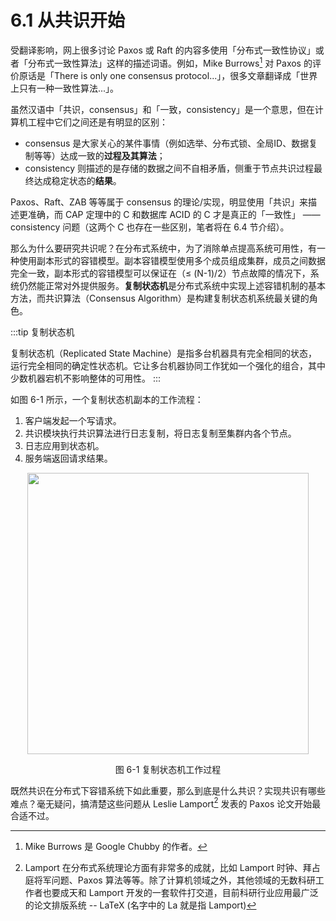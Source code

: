 # 6.1 从共识开始

受翻译影响，网上很多讨论 Paxos 或 Raft 的内容多使用「分布式一致性协议」或者「分布式一致性算法」这样的描述词语。例如，Mike Burrows[^1] 对 Paxos 的评价原话是「There is only one consensus protocol...」，很多文章翻译成「世界上只有一种一致性算法...」。

虽然汉语中「共识，consensus」和「一致，consistency」是一个意思，但在计算机工程中它们之间还是有明显的区别：
- consensus 是大家关心的某件事情（例如选举、分布式锁、全局ID、数据复制等等）达成一致的**过程及其算法**；
- consistency 则描述的是存储的数据之间不自相矛盾，侧重于节点共识过程最终达成稳定状态的**结果**。

Paxos、Raft、ZAB 等等属于 consensus 的理论/实现，明显使用「共识」来描述更准确，而 CAP 定理中的 C 和数据库 ACID 的 C 才是真正的「一致性」 —— consistency 问题（这两个 C 也存在一些区别，笔者将在 6.4 节介绍）。

那么为什么要研究共识呢？在分布式系统中，为了消除单点提高系统可用性，有一种使用副本形式的容错模型。副本容错模型使用多个成员组成集群，成员之间数据完全一致，副本形式的容错模型可以保证在（≤ (N-1)/2）节点故障的情况下，系统仍然能正常对外提供服务。**复制状态机**是分布式系统中实现上述容错机制的基本方法，而共识算法（Consensus Algorithm）是构建复制状态机系统最关键的角色。

:::tip 复制状态机

复制状态机（Replicated State Machine）是指多台机器具有完全相同的状态，运行完全相同的确定性状态机。它让多台机器协同工作犹如一个强化的组合，其中少数机器宕机不影响整体的可用性。
:::

如图 6-1 所示，一个复制状态机副本的工作流程：
1. 客户端发起一个写请求。
2. 共识模块执行共识算法进行日志复制，将日志复制至集群内各个节点。
3. 日志应用到状态机。
4. 服务端返回请求结果。

<div  align="center">
	<img src="../assets/raft-state-machine.png" width = "450"  align=center />
	<p>图 6-1 复制状态机工作过程</p>
</div>


既然共识在分布式下容错系统下如此重要，那么到底是什么共识？实现共识有哪些难点？毫无疑问，搞清楚这些问题从 Leslie Lamport[^2] 发表的 Paxos 论文开始最合适不过。


[^1]: Mike Burrows 是 Google Chubby 的作者。
[^2]: Lamport 在分布式系统理论方面有非常多的成就，比如 Lamport 时钟、拜占庭将军问题、Paxos 算法等等。除了计算机领域之外，其他领域的无数科研工作者也要成天和 Lamport 开发的一套软件打交道，目前科研行业应用最广泛的论文排版系统 --  LaTeX (名字中的 La 就是指 Lamport)